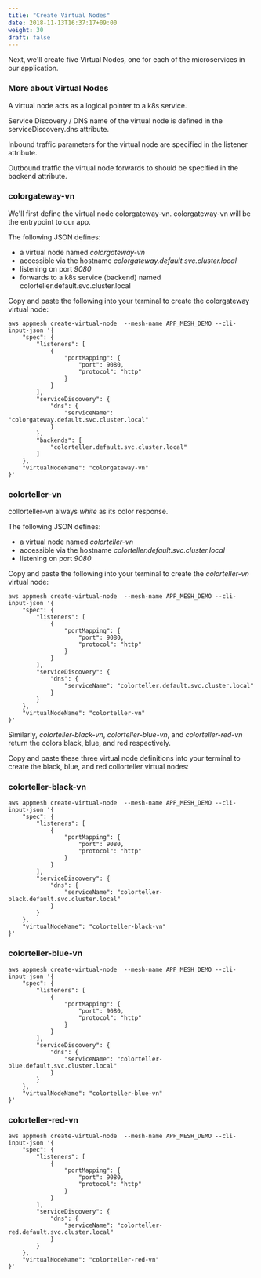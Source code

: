 ```yaml
---
title: "Create Virtual Nodes"
date: 2018-11-13T16:37:17+09:00
weight: 30
draft: false
---
```


Next, we'll create five Virtual Nodes, one for each of the microservices in our application.

### More about Virtual Nodes

A virtual node acts as a logical pointer to a k8s service.

Service Discovery / DNS name of the virtual node is defined in the serviceDiscovery.dns attribute.

Inbound traffic parameters for the virtual node are specified in the listener attribute.

Outbound traffic the virtual node forwards to should be specified in the backend attribute.

### colorgateway-vn

We'll first define the virtual node colorgateway-vn.  colorgateway-vn will be the entrypoint to our app.

The following JSON defines:

* a virtual node named *colorgateway-vn*
* accessible via the hostname *colorgateway.default.svc.cluster.local*
* listening on port *9080*
* forwards to a k8s service (backend) named colorteller.default.svc.cluster.local

Copy and paste the following into your terminal to create the colorgateway virtual node:

```
aws appmesh create-virtual-node  --mesh-name APP_MESH_DEMO --cli-input-json '{
    "spec": {
        "listeners": [
            {
                "portMapping": {
                    "port": 9080,
                    "protocol": "http"
                }
            }
        ],
        "serviceDiscovery": {
            "dns": {
                "serviceName": "colorgateway.default.svc.cluster.local"
            }
        },
        "backends": [
            "colorteller.default.svc.cluster.local"
        ]
    },
    "virtualNodeName": "colorgateway-vn"
}'
```

### colorteller-vn

collorteller-vn always *white* as its color response.

The following JSON defines:

* a virtual node named *colorteller-vn*
* accessible via the hostname *colorteller.default.svc.cluster.local*
* listening on port *9080*

Copy and paste the following into your terminal to create the *colorteller-vn* virtual node:

```
aws appmesh create-virtual-node  --mesh-name APP_MESH_DEMO --cli-input-json '{
    "spec": {
        "listeners": [
            {
                "portMapping": {
                    "port": 9080,
                    "protocol": "http"
                }
            }
        ],
        "serviceDiscovery": {
            "dns": {
                "serviceName": "colorteller.default.svc.cluster.local"
            }
        }
    },
    "virtualNodeName": "colorteller-vn"
}'
```
Similarly, *colorteller-black-vn*, *colorteller-blue-vn*, and *colorteller-red-vn* return the colors black, blue, and red respectively.

Copy and paste these three virtual node definitions into your terminal to create the black, blue, and red collorteller virtual nodes:

### colorteller-black-vn

```
aws appmesh create-virtual-node  --mesh-name APP_MESH_DEMO --cli-input-json '{
    "spec": {
        "listeners": [
            {
                "portMapping": {
                    "port": 9080,
                    "protocol": "http"
                }
            }
        ],
        "serviceDiscovery": {
            "dns": {
                "serviceName": "colorteller-black.default.svc.cluster.local"
            }
        }
    },
    "virtualNodeName": "colorteller-black-vn"
}'
```
### colorteller-blue-vn

```
aws appmesh create-virtual-node  --mesh-name APP_MESH_DEMO --cli-input-json '{
    "spec": {
        "listeners": [
            {
                "portMapping": {
                    "port": 9080,
                    "protocol": "http"
                }
            }
        ],
        "serviceDiscovery": {
            "dns": {
                "serviceName": "colorteller-blue.default.svc.cluster.local"
            }
        }
    },
    "virtualNodeName": "colorteller-blue-vn"
}'
```

### colorteller-red-vn

```
aws appmesh create-virtual-node  --mesh-name APP_MESH_DEMO --cli-input-json '{
    "spec": {
        "listeners": [
            {
                "portMapping": {
                    "port": 9080,
                    "protocol": "http"
                }
            }
        ],
        "serviceDiscovery": {
            "dns": {
                "serviceName": "colorteller-red.default.svc.cluster.local"
            }
        }
    },
    "virtualNodeName": "colorteller-red-vn"
}'
```
